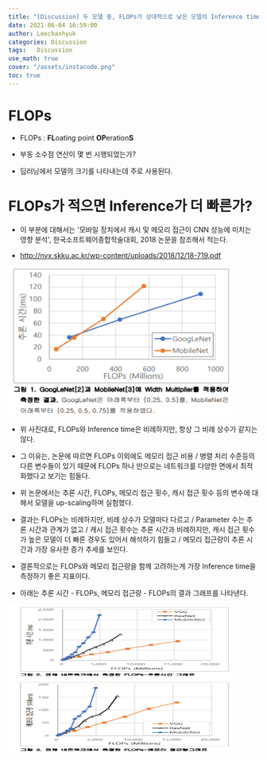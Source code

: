 ```yaml
---
title: "[Discussion] 두 모델 중, FLOPs가 상대적으로 낮은 모델의 Inference time이 더 빠른가?"
date: 2021-06-04 16:59:00
author: Leechanhyuk
categories: Discussion
tags:	Discussion
use_math: true
cover: "/assets/instacode.png"
toc: true
---
```


# FLOPs

 - FLOPs : **FL**oating point **OP**eration**S**

 - 부동 소수점 연산이 몇 번 시행되었는가?

 - 딥러닝에서 모델의 크기를 나타내는데 주로 사용된다.

# FLOPs가 적으면 Inference가 더 빠른가?

 - 이 부분에 대해서는 '모바일 장치에서 캐시 및 메모리 접근이 CNN 성능에 미치는 영향 분석', 한국소프트웨어종합학술대회, 2018 논문을 참조해서 적는다.

 - http://nyx.skku.ac.kr/wp-content/uploads/2018/12/18-719.pdf

 <img src="/assets/image/FLOPS/one.PNG" width="450px" height="300px" title="title" alt="title">

 - 위 사진대로, FLOPs와 Inference time은 비례하지만, 항상 그 비례 상수가 같지는 않다.

 - 그 이유는, 논문에 따르면 FLOPs 이외에도 메모리 접근 비용 / 병렬 처리 수준등의 다른 변수들이 있기 때문에 FLOPs 하나 만으로는 네트워크를 다양한 면에서 최적화했다고 보기는 힘들다.

 - 위 논문에서는 추론 시간, FLOPs, 메모리 접근 횟수, 캐시 접근 횟수 등의 변수에 대해서 모델을 up-scaling하며 실험했다.

 - 결과는 FLOPs는 비례하지만, 비례 상수가 모델마다 다르고 / Parameter 수는 추론 시간과 관계가 없고 / 캐시 접근 횟수는 추론 시간과 비례하지만, 캐시 접근 횟수가 높은 모델이 더 빠른 경우도 있어서 해석하기 힘들고 / 메모리 접근량이 추론 시간과 가장 유사한 증가 추세를 보인다.

 - 결론적으로는 FLOPs와 메모리 접근량을 함께 고려하는게 가장 Inference time을 측정하기 좋은 지표이다.

 - 아래는 추론 시간 - FLOPs, 메모리 접근량 - FLOPs의 결과 그래프를 나타낸다.

 <img src="/assets/image/FLOPS/two.PNG" width="450px" height="300px" title="title" alt="title">

